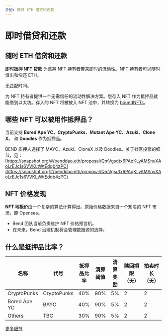 ```yaml
---
介绍: 随时 ETH 借贷和还款
---
```


# 即时借贷和还款

## 随时 ETH 借贷和还款

**即时抵押 NFT 贷款**  为蓝筹 NFT 持有者带来即时的流动性。NFT 持有者可以随时借出和偿还 ETH。

无匹配时间。

为 NFT 持有者提供一个无需信任的流动性解决方案。您存入 NFT 作为抵押品就能借到以太坊。存入的 NFT 将被放入 NFT 池中，并转换为 [boundNFTs](../lending-protocol/boundnft.md)。

## 哪些 NFT 可以被用作抵押品？

当前支持 **Bored Ape YC、CryptoPunks、Mutant Ape YC、Azuki、Clone X、** 和 **Doodles** 作为抵押品。

BEND 质押人选择了 MAYC、Azuki、CloneX 以及 Doodles。关于社区投票的细节，见：
[https://snapshot.org/#/benddao.eth/proposal/QmVgsdtx6PAqKLyAMSnvXAoLrEJc1s6VVKLtWtEdqb4zPC](https://snapshot.org/#/benddao.eth/proposal/QmVgsdtx6PAqKLyAMSnvXAoLrEJc1s6VVKLtWtEdqb4zPC)

## NFT 价格发现

**NFT 地板价**由一个复杂的算法计算得出。原始价格数据来自一个知名的 NFT 市场，即 Opensea。

* Bend 团队当前负责维护 NFT 价格预言机。
* 在未来，Bend 治理机制将会管理数据源的选择。

## 什么是抵押品比率？

| 名称         | 代号         | 抵押品比率        | 清算阈值              | 清算奖励           | 赎回期限（天）          | 拍卖时长（天）         | 赎回罚金  |
| ------------ | ----------- | ---------------- | --------------------- | ----------------- | ---------------------- | ----------------------- | ----------- |
| CryptoPunks  | CryptoPunks | 40%              | 90%                   | 5%                | 2                      | 2                       | 1%          |
| Bored Ape YC | BAYC        | 40%              | 90%                   | 5%                | 2                      | 2                       | 1%          |
| Others       | TBC         | 30%              | 90%                   | 5%                | 2                      | 2                       | 1%          |

[更多细节](../risk/nft-risk-parameters.md)

##
